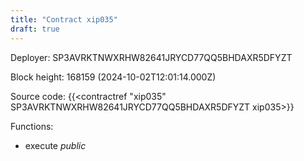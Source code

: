 ```yaml
---
title: "Contract xip035"
draft: true
---
```

Deployer: SP3AVRKTNWXRHW82641JRYCD77QQ5BHDAXR5DFYZT


 



Block height: 168159 (2024-10-02T12:01:14.000Z)

Source code: {{<contractref "xip035" SP3AVRKTNWXRHW82641JRYCD77QQ5BHDAXR5DFYZT xip035>}}

Functions:

* execute _public_
